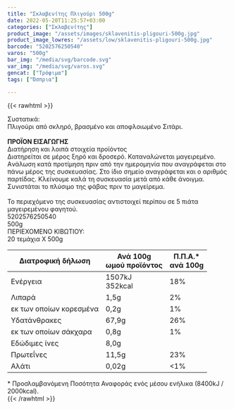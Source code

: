 ```yaml
---
title: "Σκλαβενίτης Πλιγούρι 500g"
date: 2022-05-20T11:25:57+03:00
categories: ["Σκλαβενίτης"]
product_image: "/assets/images/sklavenitis-pligouri-500g.jpg"
product_image_lowres: "/assets/low/sklavenitis-pligouri-500g.jpg"
barcode: "5202576250540"
varos: "500g"
bar_img: "/media/svg/barcode.svg"
var_img: "/media/svg/varos.svg"
gencat: ["Τρόφιμα"]
tags: ["Όσπρια"]

---
```

{{< rawhtml >}}

<div class="product">
    <div id="sistatika">Συστατικά:</div>
    <div class="alltext">Πλιγούρι από σκληρό, βρασμένο και αποφλοιωμένο Σιτάρι.<br><br><b>ΠΡΟΪΟΝ ΕΙΣΑΓΩΓΗΣ</b></div>
    <div id="loipa">Διατήρηση και λοιπά στοιχεία προϊόντος</div>
    <div class="alltext">Διατηρείται σε μέρος ξηρό και δροσερό. Καταναλώνεται μαγειρεμένο. Aνάλωση κατά προτίμηση πριν
        από την ημερομηνία που αναγράφεται στο πάνω μέρος της συσκευασίας. Στο ίδιο σημείο αναγράφεται και ο αριθμός
        παρτίδας. Κλείνουμε καλά τη συσκευασία μετά από κάθε άνοιγμα. Συνιστάται το πλύσιμο της φάβας πριν το
        μαγείρεμα.<br><br>Το περιεχόμενο της συσκευασίας αντιστοιχεί περίπου σε 5 πιάτα μαγειρεμένου φαγητού.</div>
    <div id="barcode">
        <div id="barimage1"></div><span id="bartext">5202576250540</span>
    </div>
    <div id="varos">
        <div id="varosimage1"></div><span id="varostext">500g</span>
    </div>
    <div id="kivotio">ΠΕΡΙΕΧΟΜΕΝΟ ΚΙΒΩΤΙΟΥ:<br>20 τεμάχια Χ 500g</div>
    <div class="tabout">
    <table id="diatable" class="dia2">
           <thead>
<tr>
<th>Διατροφική δήλωση</th>
<th>Ανά 100g<br>ωμού προϊόντος</th>
<th>Π.Π.Α.*<br> ανά 100g</th>
</tr>
</thead>
<tbody>
<tr>
<td>Ενέργεια</td>
<td>1507kJ<br />352kcal</td>
<td>18%</td>
</tr>
<tr>
<td>Λιπαρά</td>
<td>1,5g</td>
<td>2%</td>
</tr>
<tr>
<td>εκ των οποίων κορεσμένα</td>
<td>0,2g</td>
<td>1%</td>
</tr>
<tr>
<td>Υδατάνθρακες</td>
<td>67,9g</td>
<td>26%</td>
</tr>
<tr>
<td>εκ των οποίων σάκχαρα</td>
<td>0,8g</td>
<td>1%</td>
</tr>
<tr>
<td>Εδώδιμες ίνες</td>
<td>8,0g</td>
<td> </td>
</tr>
<tr>
<td>Πρωτεΐνες</td>
<td>11,5g</td>
<td>23%</td>
</tr>
<tr>
<td>Αλάτι</td>
<td>0,02g</td>
<td>&lt;1%</td>
</tr>
</tbody>
        </table>
    </div>
    <div class="alltext">* Προσλαμβανόμενη Ποσότητα Αναφοράς ενός μέσου ενήλικα (8400kJ / 2000kcal).</div>
    <div class="pimg"></div>
</div>
{{< /rawhtml >}}
